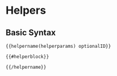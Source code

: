 # Helpers

## Basic Syntax

```text
{{helpername(helperparams) optionalID}}

{{#helperblock}}

{{/helpername}}
```



